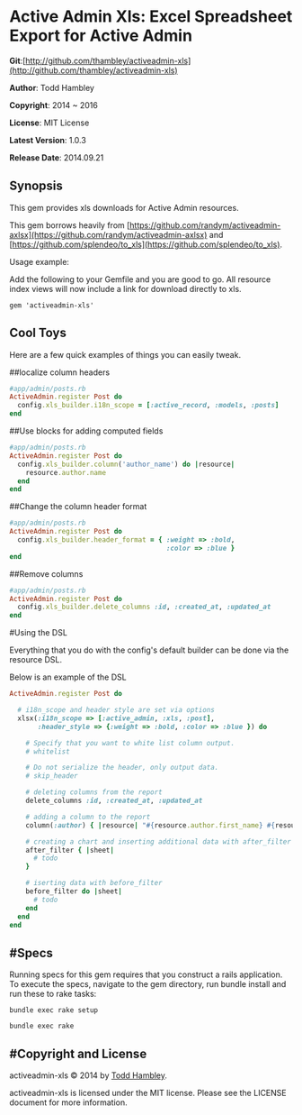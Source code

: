 Active Admin Xls: Excel Spreadsheet Export for Active Admin
====================================

**Git**:[http://github.com/thambley/activeadmin-xls](http://github.com/thambley/activeadmin-xls)

**Author**:  Todd Hambley

**Copyright**:    2014 ~ 2016

**License**: MIT License

**Latest Version**: 1.0.3

**Release Date**: 2014.09.21

Synopsis
--------

This gem provides xls downloads for Active Admin resources.

This gem borrows heavily from [https://github.com/randym/activeadmin-axlsx](https://github.com/randym/activeadmin-axlsx) and [https://github.com/splendeo/to_xls](https://github.com/splendeo/to_xls).


Usage example:

Add the following to your Gemfile and you are good to go.
All resource index views will now include a link for download directly
to xls.

```
gem 'activeadmin-xls'
```

Cool Toys
---------

Here are a few quick examples of things you can easily tweak.

##localize column headers

```ruby
#app/admin/posts.rb
ActiveAdmin.register Post do
  config.xls_builder.i18n_scope = [:active_record, :models, :posts]
end
```

##Use blocks for adding computed fields

```ruby
#app/admin/posts.rb
ActiveAdmin.register Post do
  config.xls_builder.column('author_name') do |resource|
    resource.author.name
  end
end
```

##Change the column header format

```ruby
#app/admin/posts.rb
ActiveAdmin.register Post do
  config.xls_builder.header_format = { :weight => :bold,
                                       :color => :blue }
end
```

##Remove columns

```ruby
#app/admin/posts.rb
ActiveAdmin.register Post do
  config.xls_builder.delete_columns :id, :created_at, :updated_at
end
```

#Using the DSL

Everything that you do with the config's default builder can be done via
the resource DSL.

Below is an example of the DSL

```ruby
ActiveAdmin.register Post do

  # i18n_scope and header style are set via options
  xlsx(:i18n_scope => [:active_admin, :xls, :post],
       :header_style => {:weight => :bold, :color => :blue }) do

    # Specify that you want to white list column output.
    # whitelist

    # Do not serialize the header, only output data.
    # skip_header

    # deleting columns from the report
    delete_columns :id, :created_at, :updated_at

    # adding a column to the report
    column(:author) { |resource| "#{resource.author.first_name} #{resource.author.last_name}" }

    # creating a chart and inserting additional data with after_filter
    after_filter { |sheet|
      # todo
    }

    # iserting data with before_filter
    before_filter do |sheet|
      # todo
    end
  end
end
```

#Specs
------
Running specs for this gem requires that you construct a rails application.
To execute the specs, navigate to the gem directory,
run bundle install and run these to rake tasks:

```
bundle exec rake setup
```

```
bundle exec rake
```

#Copyright and License
----------

activeadmin-xls &copy; 2014 by [Todd Hambley](mailto:thambley@travelleaders.com).

activeadmin-xls is licensed under the MIT license. Please see the LICENSE document for more information.
